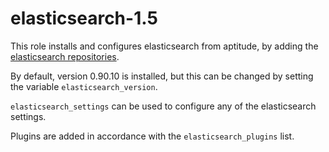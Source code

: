 # elasticsearch-1.5

This role installs and configures elasticsearch from aptitude, by adding the [elasticsearch repositories](http://www.elasticsearch.org/guide/en/elasticsearch/reference/current/_apt.html).

By default, version 0.90.10 is installed, but this can be changed by setting the variable `elasticsearch_version`.

`elasticsearch_settings` can be used to configure any of the elasticsearch settings.

Plugins are added in accordance with the `elasticsearch_plugins` list.